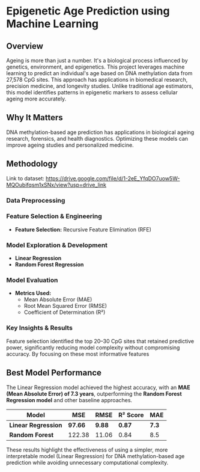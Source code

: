 # Epigenetic Age Prediction using Machine Learning
## Overview
Ageing is more than just a number. It's a biological process influenced by genetics, environment, and epigenetics. This project leverages machine learning to predict an individual's age based on DNA methylation data from 27,578 CpG sites. This approach has applications in biomedical research, precision medicine, and longevity studies. Unlike traditional age estimators, this model identifies patterns in epigenetic markers to assess cellular ageing more accurately.

##  Why It Matters
DNA methylation-based age prediction has applications in biological ageing research, forensics, and health diagnostics. Optimizing these models can improve ageing studies and personalized medicine.

## Methodology
Link to dataset: https://drive.google.com/file/d/1-2eE_YfqDO7uow5W-MQOubifqsm1xSNx/view?usp=drive_link

### Data Preprocessing  

### Feature Selection & Engineering  
- **Feature Selection:** Recursive Feature Elimination (RFE)  

### Model Exploration  & Development 
- **Linear Regression**  
- **Random Forest Regression**  

### Model Evaluation  
- **Metrics Used:**  
  - Mean Absolute Error (MAE)  
  - Root Mean Squared Error (RMSE)  
  - Coefficient of Determination (R²)
 
### Key Insights & Results  

Feature selection identified the top 20–30 CpG sites that retained predictive power, significantly reducing model complexity without compromising accuracy. By focusing on these most informative features 
## Best Model Performance  

The Linear Regression model achieved the highest accuracy, with an **MAE (Mean Absolute Error) of 7.3 years**, outperforming the **Random Forest Regression model** and other baseline approaches.  

| Model              | MSE   | RMSE  | R² Score | MAE  |
|--------------------|------|------|----------|------|
| **Linear Regression** | **97.66** | **9.88** | **0.87** | **7.3** |
| **Random Forest** | 122.38 | 11.06 | 0.84 | 8.5 |

These results highlight the effectiveness of using a simpler, more interpretable model (Linear Regression) for DNA methylation-based age prediction while avoiding unnecessary computational complexity. 


